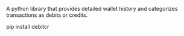 A python library that provides detailed wallet history and categorizes transactions as debits or credits.

pip install debitcr
